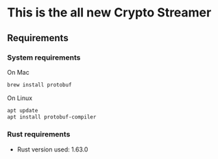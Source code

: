 # This is the all new Crypto Streamer

## Requirements

### System requirements
On Mac
```bash
brew install protobuf
```

On Linux
```bash
apt update
apt install protobuf-compiler
```

### Rust requirements
- Rust version used: 1.63.0